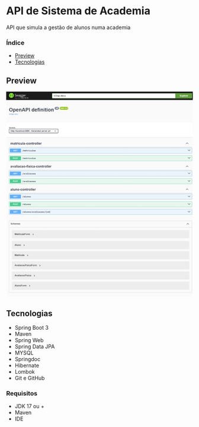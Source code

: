 # API de Sistema de Academia

 API que simula a gestão de alunos numa academia


### Índice
* [Preview](#Preview)
* [Tecnologias](#Tecnologias)


## Preview
![Documentação Swagger](springdoc.jpeg)


## Tecnologias

- Spring Boot 3
- Maven
- Spring Web
- Spring Data JPA
- MYSQL
- Springdoc
- Hibernate
- Lombok
- Git e GitHub


### Requisitos
- JDK 17 ou +
- Maven
- IDE
